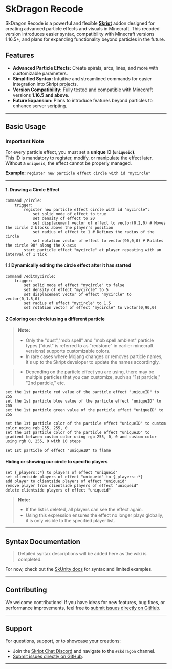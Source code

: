 
# SkDragon Recode

SkDragon Recode is a powerful and flexible **[Skript](https://github.com/SkriptLang/Skript)** addon designed for creating advanced particle effects and visuals in Minecraft. This recoded version introduces easier syntax, compatibility with Minecraft versions 1.16.5+, and plans for expanding functionality beyond particles in the future.

## Features

- **Advanced Particle Effects:** Create spirals, arcs, lines, and more with customizable parameters.
- **Simplified Syntax:** Intuitive and streamlined commands for easier integration into Skript projects.
- **Version Compatibility:** Fully tested and compatible with Minecraft versions **1.16.5 and above**.
- **Future Expansion:** Plans to introduce features beyond particles to enhance server scripting.

---

## Basic Usage

### **Important Note**  
For every particle effect, you must set a **unique ID (`uniqueid`)**.  
This ID is mandatory to register, modify, or manipulate the effect later.  
Without a `uniqueid`, the effect cannot be properly managed.  

**Example:** `register new particle effect circle with id "mycircle"`

--- 

#### 1. Drawing a Circle Effect
```skript
command /circle:
    trigger:
        register new particle effect circle with id "mycircle":
            set solid mode of effect to true
            set density of effect to 20
            set displacement vector of effect to vector(0,2,0) # Moves the circle 2 blocks above the player's position
            set radius of effect to 1 # Defines the radius of the circle
            set rotation vector of effect to vector(90,0,0) # Rotates the circle 90° along the X-axis
        start particle effect "mycircle" at player repeating with an interval of 1 tick
```

#### 1.1 Dynamically editing the circle effect after it has started
```skript
command /editmycircle:
    trigger:
        set solid mode of effect "mycircle" to false
        set density of effect "mycircle" to 5
        set displacement vector of effect "mycircle" to vector(0,1.5,0) 
        set radius of effect "mycircle" to 1.5 
        set rotation vector of effect "mycircle" to vector(0,90,0) 
```
#### 2 Coloring our circle/using a different particle
> **Note:**  
> - Only the "dust","mob spell" and "mob spell ambient" particle types ("dust" is referred to as "redstone" in earlier minecraft versions) supports customizable colors.
> - In rare cases where Mojang changes or removes particle names, it's up to the Skript developer to update the names accordingly.

> - Depending on the particle effect you are using, there may be multiple particles that you can customize, such as "1st particle," "2nd particle," etc.

```skript
set the 1st particle red value of the particle effect "uniqueID" to 255
set the 1st particle blue value of the particle effect "uniqueID" to 255
set the 1st particle green value of the particle effect "uniqueID" to 255
```

```skript
set the 1st particle color of the particle effect "uniqueID" to custom color using rgb 255, 255, 0
set the 1st particle color of the particle effect "uniqueID" to gradient between custom color using rgb 255, 0, 0 and custom color using rgb 0, 255, 0 with 10 steps
```

```skript
set 1st particle of effect "uniqueID" to flame
```

#### Hiding or showing our circle to specific players
```
set {_players::*} to players of effect "uniqueid"
set clientside players of effect "uniqueid" to {_players::*}
add player to clientside players of effect "uniqueid"
remove player from clientside players of effect "uniqueid"
delete clientside players of effect "uniqueid"
```
> **Note:**  
> - If the list is deleted, all players can see the effect again.  
> - Using this expression ensures the effect no longer plays globally, it is only visible to the specified player list.
---

## Syntax Documentation

> Detailed syntax descriptions will be added here as the wiki is completed.

For now, check out the [SkUnity docs](https://docs.skunity.com/syntax/search/addon:skdragon+) for syntax and limited examples.

---

## Contributing

We welcome contributions! If you have ideas for new features, bug fixes, or performance improvements, feel free to [submit issues directly on GitHub](https://github.com/Sashie/skDragonRecode/issues).

---

## Support

For questions, support, or to showcase your creations:
- Join the [Skript Chat Discord](https://discord.gg/w6CyYkAWa4) and navigate to the `#skdragon` channel.
- [Submit issues directly on GitHub](https://github.com/Sashie/skDragonRecode/issues).

---

